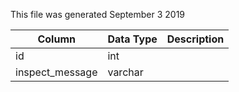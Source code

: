 This file was generated September 3 2019

| Column          | Data Type | Description |
| --------------- | --------- | ----------- |
| id              | int       |             |
| inspect_message | varchar   |             |